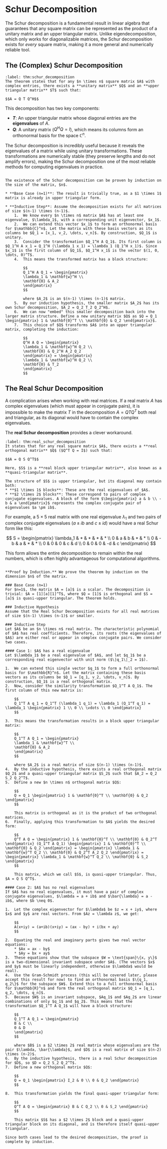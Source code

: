 # Schur Decomposition

The Schur decomposition is a fundamental result in linear algebra that guarantees that any square matrix can be represented as the product of a unitary matrix and an upper triangular matrix. Unlike eigendecomposition, which only works for diagonalizable matrices, the Schur decomposition exists for *every* square matrix, making it a more general and numerically reliable tool.

## The (Complex) Schur Decomposition

````{prf:theorem} Schur Decomposition
:label: thm:schur_decomposition
The theorem states that for any $n \times n$ square matrix $A$ with complex entries, there exists a **unitary matrix** $Q$ and an **upper triangular matrix** $T$ such that:

$$A = Q T Q^H$$

````

This decomposition has two key components:
* **$T$**: An upper triangular matrix whose diagonal entries are the **eigenvalues** of $A$.
* **$Q$**: A unitary matrix ($Q^H Q = I$), which means its columns form an orthonormal basis for the space $\mathbb{C}^n$.

The Schur decomposition is incredibly useful because it reveals the eigenvalues of a matrix while using unitary transformations. These transformations are numerically stable (they preserve lengths and do not amplify errors), making the Schur decomposition one of the most reliable methods for computing eigenvalues in practice.

````{prf:proof} Existence of the Schur Decomposition

The existence of the Schur decomposition can be proven by induction on the size of the matrix, $n$.

* **Base Case (n=1)**: The result is trivially true, as a $1 \times 1$ matrix is already in upper triangular form.

* **Inductive Step**: Assume the decomposition exists for all matrices of size $(n-1) \times (n-1)$.
    1.  We know every $n \times n$ matrix $A$ has at least one eigenvalue, $\lambda_1$, with a corresponding unit eigenvector, $x_1$.
    2.  We can extend this vector $x_1$ to form an orthonormal basis for $\mathbb{C}^n$. Let the matrix with these basis vectors as its columns be $Q_1 = [x_1, v_2, \dots, v_n]$. By construction, $Q_1$ is unitary.
    3.  Consider the transformation $Q_1^H A Q_1$. Its first column is $Q_1^H A x_1 = Q_1^H (\lambda_1 x_1) = \lambda_1 (Q_1^H x_1)$. Since $x_1$ is the first column of $Q_1$, $Q_1^H x_1$ is the vector $(1, 0, \dots, 0)^T$.
    4.  This means the transformed matrix has a block structure:

        $$
        Q_1^H A Q_1 = \begin{pmatrix}
        \lambda_1 & \mathbf{w}^H \\
        \mathbf{0} & A_2
        \end{pmatrix}
        $$

        where $A_2$ is an $(n-1) \times (n-1)$ matrix.
    5.  By our induction hypothesis, the smaller matrix $A_2$ has its own Schur decomposition, $A_2 = Q_2 T_2 Q_2^H$.
    6.  We can now "embed" this smaller decomposition back into the larger matrix structure. Define a new unitary matrix $Q$ as $Q = Q_1 \begin{pmatrix} 1 & \mathbf{0}^T \\ \mathbf{0} & Q_2 \end{pmatrix}$.
    7.  This choice of $Q$ transforms $A$ into an upper triangular matrix, completing the induction:

        $$
        Q^H A Q = \begin{pmatrix}
        \lambda_1 & \mathbf{w}^H Q_2 \\
        \mathbf{0} & Q_2^H A_2 Q_2
        \end{pmatrix} = \begin{pmatrix}
        \lambda_1 & \mathbf{w}^H Q_2 \\
        \mathbf{0} & T_2
        \end{pmatrix}
        $$

````

## The Real Schur Decomposition

A complication arises when working with real matrices. If a real matrix $A$ has complex eigenvalues (which must appear in conjugate pairs), it is impossible to make the matrix $T$ in the decomposition $A = Q T Q^T$ both real and triangular, as its diagonal would have to contain the complex eigenvalues.

The **real Schur decomposition** provides a clever workaround. 

````{prf:theorem} Real Schur Decomposition
:label: thm:real_schur_decomposition
It states that for any real square matrix $A$, there exists a **real orthogonal matrix** $Q$ ($Q^T Q = I$) such that:

$$A = Q S Q^T$$

Here, $S$ is a **real block upper triangular matrix**, also known as a **quasi-triangular matrix**.

The structure of $S$ is upper triangular, but its diagonal may contain both:
* **$1 \times 1$ blocks**: These are the real eigenvalues of $A$.
* **$2 \times 2$ blocks**: These correspond to pairs of complex conjugate eigenvalues. A block of the form $\begin{pmatrix} a & b \\ -b & a \end{pmatrix}$ represents the complex conjugate pair of eigenvalues $a \pm ib$.

````

For example, a $5 \times 5$ real matrix with one real eigenvalue $\lambda_1$ and two pairs of complex conjugate eigenvalues ($a \pm ib$ and $c \pm id$) would have a real Schur form like this:

$$
S = \begin{pmatrix}
\lambda_1 & * & * & * & * \\
0 & a & b & * & * \\
0 & -b & a & * & * \\
0 & 0 & 0 & c & d \\
0 & 0 & 0 & -d & c
\end{pmatrix}
$$

This form allows the entire decomposition to remain within the real numbers, which is often highly advantageous for computational algorithms.

````{prf:proof} Real Schur Decomposition

**Proof by Induction.** We prove the theorem by induction on the dimension $n$ of the matrix.

### Base Case (n=1)
For $n=1$, the matrix $A = [a]$ is a scalar. The decomposition is trivial: $A = [1][a][1]^T$, where $Q = [1]$ is orthogonal and $S = [a]$ is quasi-upper triangular. The theorem holds.

### Inductive Hypothesis
Assume that the Real Schur Decomposition exists for all real matrices of size $(n-1) \times (n-1)$ or smaller.

### Inductive Step
Let $A$ be an $n \times n$ real matrix. The characteristic polynomial of $A$ has real coefficients. Therefore, its roots (the eigenvalues of $A$) are either real or appear in complex conjugate pairs. We consider two cases.

#### Case 1: $A$ has a real eigenvalue
Let $\lambda_1$ be a real eigenvalue of $A$, and let $q_1$ be a corresponding real eigenvector with unit norm ($\|q_1\|_2 = 1$).

1.  We can extend this single vector $q_1$ to form a full orthonormal basis for $\mathbb{R}^n$. Let the matrix containing these basis vectors as its columns be $Q_1 = [q_1, v_2, \dots, v_n]$. By construction, $Q_1$ is a real orthogonal matrix.
2.  Now, consider the similarity transformation $Q_1^T A Q_1$. The first column of this new matrix is:

    $$
    Q_1^T A q_1 = Q_1^T (\lambda_1 q_1) = \lambda_1 (Q_1^T q_1) = \lambda_1 \begin{pmatrix} 1 \\ 0 \\ \vdots \\ 0 \end{pmatrix}
    $$

3.  This means the transformation results in a block upper triangular matrix:

    $$
    Q_1^T A Q_1 = \begin{pmatrix}
    \lambda_1 & \mathbf{w}^T \\
    \mathbf{0} & A_2
    \end{pmatrix}
    $$

    where $A_2$ is a real matrix of size $(n-1) \times (n-1)$.
4.  By the inductive hypothesis, there exists a real orthogonal matrix $Q_2$ and a quasi-upper triangular matrix $S_2$ such that $A_2 = Q_2 S_2 Q_2^T$.
5.  Define a new $n \times n$ orthogonal matrix $Q$:

    $$
    Q = Q_1 \begin{pmatrix} 1 & \mathbf{0}^T \\ \mathbf{0} & Q_2 \end{pmatrix}
    $$

    This matrix is orthogonal as it is the product of two orthogonal matrices.
6.  Finally, applying this transformation to $A$ yields the desired form:

    $$
    Q^T A Q = \begin{pmatrix} 1 & \mathbf{0}^T \\ \mathbf{0} & Q_2^T \end{pmatrix} (Q_1^T A Q_1) \begin{pmatrix} 1 & \mathbf{0}^T \\ \mathbf{0} & Q_2 \end{pmatrix} = \begin{pmatrix} \lambda_1 & \mathbf{w}^T Q_2 \\ \mathbf{0} & Q_2^T A_2 Q_2 \end{pmatrix} = \begin{pmatrix} \lambda_1 & \mathbf{w}^T Q_2 \\ \mathbf{0} & S_2 \end{pmatrix}
    $$

    This matrix, which we call $S$, is quasi-upper triangular. Thus, $A = Q S Q^T$.

#### Case 2: $A$ has no real eigenvalues
If $A$ has no real eigenvalues, it must have a pair of complex conjugate eigenvalues, $\lambda = a + ib$ and $\bar{\lambda} = a - ib$, where $b \neq 0$.

1.  Let the complex eigenvector for $\lambda$ be $z = x + iy$, where $x$ and $y$ are real vectors. From $Az = \lambda z$, we get:

    $$
    A(x+iy) = (a+ib)(x+iy) = (ax - by) + i(bx + ay)
    $$

2.  Equating the real and imaginary parts gives two real vector equations:
    * $Ax = ax - by$
    * $Ay = bx + ay$
3.  These equations show that the subspace $W = \text{span}\{x, y\}$ is a two-dimensional invariant subspace under $A$. (The vectors $x$ and $y$ must be linearly independent, otherwise $\lambda$ would be real).
4.  Use the Gram-Schmidt process (this will be covered later, please accept this result for now) to find an orthonormal basis $\{q_1, q_2\}$ for the subspace $W$. Extend this to a full orthonormal basis for $\mathbb{R}^n$ and form the real orthogonal matrix $Q_1 = [q_1, q_2, \dots, q_n]$.
5.  Because $W$ is an invariant subspace, $Aq_1$ and $Aq_2$ are linear combinations of only $q_1$ and $q_2$. This means that the transformation $Q_1^T A Q_1$ will have a block structure:

    $$
    Q_1^T A Q_1 = \begin{pmatrix}
    B & C \\
    0 & D
    \end{pmatrix}
    $$

    where $B$ is a $2 \times 2$ real matrix whose eigenvalues are the pair $\lambda, \bar{\lambda}$, and $D$ is a real matrix of size $(n-2) \times (n-2)$.
6.  By the inductive hypothesis, there is a real Schur decomposition for $D$, so $D = Q_2 S_2 Q_2^T$.
7.  Define a new orthogonal matrix $Q$:

    $$
    Q = Q_1 \begin{pmatrix} I_2 & 0 \\ 0 & Q_2 \end{pmatrix}
    $$

8.  This transformation yields the final quasi-upper triangular form:

    $$
    Q^T A Q = \begin{pmatrix} B & C Q_2 \\ 0 & S_2 \end{pmatrix}
    $$

    This matrix $S$ has a $2 \times 2$ block and a quasi-upper triangular block on its diagonal, and is therefore itself quasi-upper triangular.

Since both cases lead to the desired decomposition, the proof is complete by induction.
````